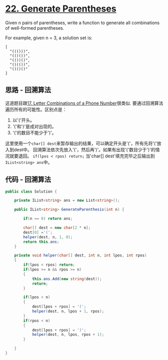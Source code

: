 # [22. Generate Parentheses](https://leetcode.com/problems/generate-parentheses/)

Given n pairs of parentheses, write a function to generate all combinations of well-formed parentheses.

For example, given n = 3, a solution set is:

```text
[
  "((()))",
  "(()())",
  "(())()",
  "()(())",
  "()()()"
]
```

## 思路 - 回溯算法

这道题目跟[17. Letter Combinations of a Phone Number](../17.%20Letter%20Combinations%20of%20a%20Phone%20Number)很类似. 要通过回溯算法遍历所有的可能性。区别点是：

1. 以'('开头。
2. '('和')'是成对出现的。
3. '('的数目不能少于')'。

这里使用一个`char[] dest`来暂存输出的结果，可以确定开头是'('，所有先将'('放入到dest中。
回溯算法依次先放入'('，然后再')'。如果有出现'('数目少于')'的情况就要退回。 `if(lpos < rpos) return;`
当'char[] dest'填充完毕之后输出到`IList<string> ans`中。

## 代码 - 回溯算法

```csharp
public class Solution {

    private IList<string> ans = new List<string>();

    public IList<string> GenerateParenthesis(int n) {

        if(n == 0) return ans;

        char[] dest = new char[2 * n];
        dest[0] ='(';
        helper(dest, n, 1, 0);
        return this.ans;
    }

    private void helper(char[] dest, int n, int lpos, int rpos)
    {
        if(lpos < rpos) return;
        if(lpos >= n && rpos >= n)
        {
            this.ans.Add(new string(dest));
            return;
        }

        if(lpos < n)
        {
            dest[lpos + rpos] = '(';
            helper(dest, n, lpos + 1, rpos);
        }
        if(rpos < n)
        {
            dest[lpos + rpos] = ')';
            helper(dest, n, lpos, rpos + 1);
        }

    }
}
```
